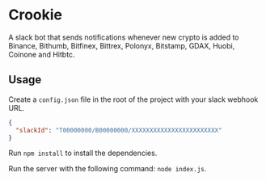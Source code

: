 # Crookie
A slack bot that sends notifications whenever new crypto is added to Binance, Bithumb, Bitfinex, Bittrex, Polonyx, Bitstamp, GDAX, Huobi, Coinone and Hitbtc.

## Usage

Create a `config.json` file in the root of the project with your slack webhook URL.

```json
{
  "slackId": "T00000000/B00000000/XXXXXXXXXXXXXXXXXXXXXXXX"
}
```

Run `npm install` to install the dependencies.

Run the server with the following command: `node index.js`.
